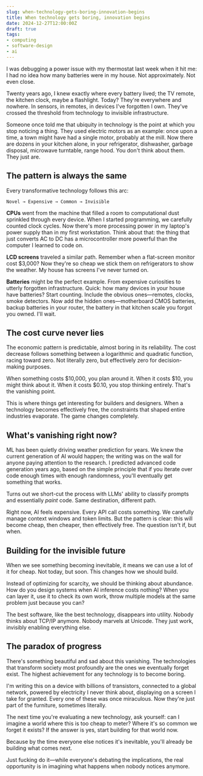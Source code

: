 ```yaml
---
slug: when-technology-gets-boring-innovation-begins
title: When technology gets boring, innovation begins
date: 2024-12-27T12:00:00Z
draft: true
tags:
- computing
- software-design
- ai
---
```


I was debugging a power issue with my thermostat last week when it hit me: I had no idea how many batteries were in my house. Not approximately. Not even close.

Twenty years ago, I knew exactly where every battery lived; the TV remote, the kitchen clock, maybe a flashlight. Today? They're everywhere and nowhere. In sensors, in remotes, in devices I've forgotten I own. They've crossed the threshold from technology to invisible infrastructure.

Someone once told me that ubiquity in technology is the point at which you stop noticing a thing. They used electric motors as an example: once upon a time, a town might have had a single motor, probably at the mill. Now there are dozens in your kitchen alone, in your refrigerator, dishwasher, garbage disposal, microwave turntable, range hood. You don't think about them. They just are.

## The pattern is always the same

Every transformative technology follows this arc: 

`Novel → Expensive → Common → Invisible`

**CPUs** went from the machine that filled a room to computational dust sprinkled through every device. When I started programming, we carefully counted clock cycles. Now there's more processing power in my laptop's power supply than in my first workstation. Think about that: the thing that just converts AC to DC has a microcontroller more powerful than the computer I learned to code on.

**LCD screens** traveled a similar path. Remember when a flat-screen monitor cost $3,000? Now they're so cheap we stick them on refrigerators to show the weather. My house has screens I've never turned on.

**Batteries** might be the perfect example. From expensive curiosities to utterly forgotten infrastructure. Quick: how many devices in your house have batteries? Start counting. Include the obvious ones—remotes, clocks, smoke detectors. Now add the hidden ones—motherboard CMOS batteries, backup batteries in your router, the battery in that kitchen scale you forgot you owned. I'll wait.

## The cost curve never lies

The economic pattern is predictable, almost boring in its reliability. The cost decrease follows something between a logarithmic and quadratic function, racing toward zero. Not literally zero, but effectively zero for decision-making purposes.

When something costs $10,000, you plan around it. When it costs $10, you might think about it. When it costs $0.10, you stop thinking entirely. That's the vanishing point.

This is where things get interesting for builders and designers. When a technology becomes effectively free, the constraints that shaped entire industries evaporate. The game changes completely.

## What's vanishing right now?

ML has been quietly driving weather prediction for years. We knew the current generation of AI would happen; the writing was on the wall for anyone paying attention to the research. I predicted advanced code generation years ago, based on the simple principle that if you iterate over code enough times with enough randomness, you'll eventually get something that works. 

Turns out we short-cut the process with LLMs' ability to classify prompts and essentially *paint* code. Same destination, different path.

Right now, AI feels expensive. Every API call costs something. We carefully manage context windows and token limits. But the pattern is clear: this will become cheap, then cheaper, then effectively free. The question isn't if, but when.

## Building for the invisible future

When we see something becoming inevitable, it means we can use a lot of it for cheap. Not today, but soon. This changes how we should build.

Instead of optimizing for scarcity, we should be thinking about abundance. How do you design systems when AI inference costs nothing? When you can layer it, use it to check its own work, throw multiple models at the same problem just because you can?

The best software, like the best technology, disappears into utility. Nobody thinks about TCP/IP anymore. Nobody marvels at Unicode. They just work, invisibly enabling everything else.

## The paradox of progress

There's something beautiful and sad about this vanishing. The technologies that transform society most profoundly are the ones we eventually forget exist. The highest achievement for any technology is to become boring.

I'm writing this on a device with billions of transistors, connected to a global network, powered by electricity I never think about, displaying on a screen I take for granted. Every one of these was once miraculous. Now they're just part of the furniture, sometimes literally.

The next time you're evaluating a new technology, ask yourself: can I imagine a world where this is too cheap to meter? Where it's so common we forget it exists? If the answer is yes, start building for that world now.

Because by the time everyone else notices it's inevitable, you'll already be building what comes next.

Just fucking do it—while everyone's debating the implications, the real opportunity is in imagining what happens when nobody notices anymore.